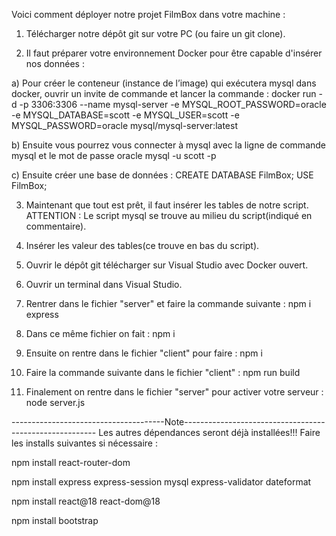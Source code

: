 Voici comment déployer notre projet FilmBox dans votre machine :

1. Télécharger notre dépôt git sur votre PC (ou faire un git clone).

2. Il faut préparer votre environnement Docker pour être capable d'insérer nos données :
   
a) Pour créer le conteneur (instance de l’image) qui exécutera mysql dans docker, ouvrir un invite de commande et lancer la commande :
   docker run -d -p 3306:3306 --name mysql-server -e MYSQL_ROOT_PASSWORD=oracle -e MYSQL_DATABASE=scott -e MYSQL_USER=scott -e MYSQL_PASSWORD=oracle mysql/mysql-server:latest

b) Ensuite vous pourrez vous connecter à mysql avec la ligne de commande mysql et le mot de passe oracle
   mysql -u scott -p

c) Ensuite créer une base de données :
   CREATE DATABASE FilmBox;
   USE FilmBox;

3. Maintenant que tout est prêt, il faut insérer les tables de notre script. ATTENTION : Le script mysql se trouve au milieu du script(indiqué en commentaire).

4. Insérer les valeur des tables(ce trouve en bas du script).

5. Ouvrir le dépôt git télécharger sur Visual Studio avec Docker ouvert.

6. Ouvrir un terminal dans Visual Studio.

7. Rentrer dans le fichier "server" et faire la commande suivante : npm i express

8. Dans ce même fichier on fait : npm i

9. Ensuite on rentre dans le fichier "client" pour faire : npm i

10. Faire la commande suivante dans le fichier "client" : npm run build

11. Finalement on rentre dans le fichier "server" pour activer votre serveur : node server.js

--------------------------------------Note--------------------------------------------------------
Les autres dépendances seront déjà installées!!!
Faire les installs suivantes si nécessaire :

npm install react-router-dom

npm install express express-session mysql express-validator dateformat

npm install react@18 react-dom@18

npm install bootstrap




